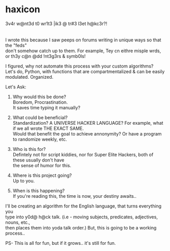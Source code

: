 # haxicon
3v4r w@nt3d t0 wr1t3 |ik3 @ tr#3 l3et h@kc3r?! 
</br>
</br>
</br>
I wrote this because I saw peeps on forums writing in unique ways so that the "feds"</br>
don't somehow catch up to them. For example, Tey cn eithre misple wrds, or th3y c@n @dd !nt3g3rs & symb0ls!

I figured, why not automate this process with your custom algorithms?</br>
Let's do, Python, with functions that are compartmentalized & can be easily modulated. Organized.

Let's Ask:</br>

1. Why would this be done?</br>
Boredom, Procrastination.</br>
It saves time typing it manually?

2. What could be beneficial?</br>
Standardization? A UNIVERSE HACKER LANGUAGE? For example, what if we all wrote THE EXACT SAME.</br>
Would that benefit the goal to achieve annonymity? Or have a program to randomize weekly, etc.</br>

3. Who is this for?</br>
Defintely not for script kiddies, nor for Super Elite Hackers, both of these usually don't have</br>
the sense of humor for this.</br>

4. Where is this project going?</br>
Up to you. </br>

5. When is this happening?</br>
If you're reading this, the time is now, your destiny awaits..</br>

I'll be creating an algorithm for the English language, that turns everything you</br>
type into y0d@ h@ck talk. (i.e - moving subjects, predicates, adjectives, nouns, etc.,</br>
then places them into yoda talk order.) But, this is going to be a working process..</br>



PS- This is all for fun, but if it grows.. it's still for fun.</br>

